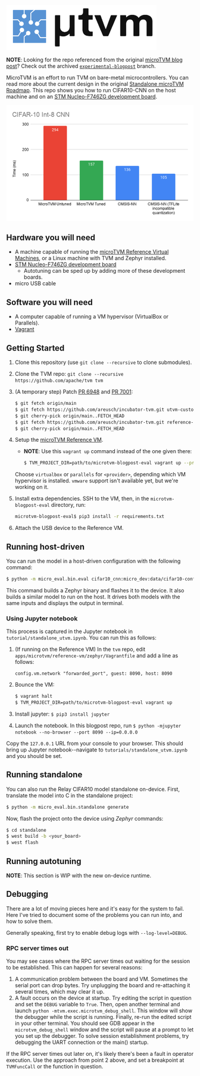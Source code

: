 ![microTVM logo](logo.png)

**NOTE**: Looking for the repo referenced from the original [microTVM blog post](https://tvm.apache.org/2020/06/04/tinyml-how-tvm-is-taming-tiny)? Check out the archived [`experimental-blogpost`](https://github.com/areusch/microtvm-blogpost-eval/tree/experimental-blogpost) branch.

MicroTVM is an effort to run TVM on bare-metal microcontrollers. You can read more about the current
design in the original [Standalone microTVM Roadmap](https://discuss.tvm.apache.org/t/rfc-tvm-standalone-tvm-roadmap/6987).
This repo shows you how to run CIFAR10-CNN on the host machine and on an [STM Nucleo-F746ZG development board](
https://www.st.com/en/evaluation-tools/nucleo-f746zg.html).

![MicroTVM Performance graph](graph.png)

## Hardware you will need

* A machine capable of running the [microTVM Reference Virtual Machines](https://tvm.apache.org/docs/tutorials/micro/micro_reference_vm.html#sphx-glr-tutorials-micro-micro-reference-vm-py), or a Linux machine with TVM and Zephyr installed.
* [STM Nucleo-F746ZG development board](https://www.st.com/en/evaluation-tools/nucleo-f746zg.html)
    * Autotuning can be sped up by adding more of these development boards.
* micro USB cable

## Software you will need

* A computer capable of running a VM hypervisor (VirtualBox or Parallels).
* [Vagrant](https://www.vagrantup.com/)

## Getting Started

1. Clone this repository (use `git clone --recursive` to clone submodules).
2. Clone the TVM repo: `git clone --recursive https://github.com/apache/tvm tvm`
3. (A temporary step) Patch [PR 6948](https://github.com/apache/tvm/pull/6948) and
   [PR 7001](https://github.com/apache/tvm/pull/7001):
   ```bash
   $ git fetch origin/main
   $ git fetch https://github.com/areusch/incubator-tvm.git utvm-custom-malloc  # PR 6948
   $ git cherry-pick origin/main..FETCH_HEAD
   $ git fetch https://github.com/areusch/incubator-tvm.git reference-vm-build  # PR 7001
   $ git cherry-pick origin/main..FETCH_HEAD
   ```

4. Setup the [microTVM Reference VM](https://tvm.apache.org/docs/tutorials/micro/micro_reference_vm.html).
    * __NOTE__: Use this `vagrant up` command instead of the one given there:

        ```bash
        $ TVM_PROJECT_DIR=path/to/microtvm-blogpost-eval vagrant up --provider=<provider>
        ```

    Choose `virtualbox` or `parallels` for `<provider>`, depending which VM hypervisor is installed.
    `vmware` support isn't available yet, but we're working on it.
5. Install extra dependencies. SSH to the VM, then, in the `microtvm-blogpost-eval` directory, run:
    ```bash
    microtvm-blogpost-eval$ pip3 install -r requirements.txt
    ```

6. Attach the USB device to the Reference VM.

## Running host-driven

You can run the model in a host-driven configuration with the following command:

```bash
$ python -m micro_eval.bin.eval cifar10_cnn:micro_dev:data/cifar10-config-validate.json --validate-against=cifar10_cnn:interp:data/cifar10-config-validate.json
```

This command builds a Zephyr binary and flashes it to the device. It also builds a similar model to run on the host.
It drives both models with the same inputs and displays the output in terminal.

### Using Jupyter notebook

This process is captured in the Jupyter notebook in `tutorial/standalone_utvm.ipynb`. You can run this as follows:

1. (If running on the Reference VM) In the `tvm` repo, edit `apps/microtvm/reference-vm/zephyr/Vagrantfile`
   and add a line as follows:

    ```
    config.vm.network "forwarded_port", guest: 8090, host: 8090
    ```

2. Bounce the VM:

    ```bash
    $ vagrant halt
    $ TVM_PROJECT_DIR=path/to/microtvm-blogpost-eval vagrant up
    ```

3. Install jupyter: `$ pip3 install jupyter`

4. Launch the notebook. In this blogpost repo, run `$ python -mjupyter notebook --no-browser --port 8090 --ip=0.0.0.0`

Copy the `127.0.0.1` URL from your console to your browser. This should bring up Jupyter notebook--navigate to
`tutorials/standalone_utvm.ipynb` and you should be set.

## Running standalone

You can also run the Relay CIFAR10 model standalone on-device. First, translate the model into C in the standalone project:

```bash
$ python -m micro_eval.bin.standalone generate
```

Now, flash the project onto the device using _Zephyr_ commands:

```bash
$ cd standalone
$ west build -b <your_board>
$ west flash
```

## Running autotuning

__NOTE__: This section is WIP with the new on-device runtime.

## Debugging

There are a lot of moving pieces here and it's easy for the system to fail. Here I've tried to document
some of the problems you can run into, and how to solve them.

Generally speaking, first try to enable debug logs with `--log-level=DEBUG`.

### RPC server times out

You may see cases where the RPC server times out waiting for the session to be established. This can
happen for several reasons:

1. A communication problem between the board and VM. Sometimes the serial port can drop bytes. Try
   unplugging the board and re-attaching it several times, which may clear it up.
2. A fault occurs on the device at startup. Try editing the script in question and set the `DEBUG`
   variable to `True`. Then, open another terminal and launch
   `python -mtvm.exec.microtvm_debug_shell`. This window will show the debugger while the script is
   running. Finally, re-run the edited script in your other terminal. You should see GDB appear in
   the `microtvm_debug_shell` window and the script will pause at a prompt to let you set up the
   debugger. To solve session establishment problems, try debugging the UART connection or the
   main() startup.

If the RPC server times out later on, it's likely there's been a fault in operator execution. Use
the approach from point 2 above, and set a breakpoint at `TVMFuncCall` or the function in question.
